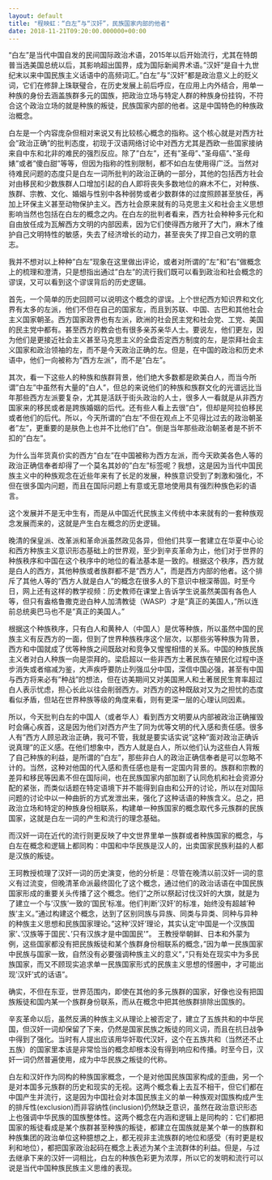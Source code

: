 ```yaml
---
layout: default
title: "程映虹：“白左”与“汉奸”，民族国家内部的他者"
date: 2018-11-21T09:20:00.000000+00:00
---
```


“白左”是当代中国自发的民间国际政治术语，2015年以后开始流行，尤其在特朗普当选美国总统以后，其影响超出国界，成为国际新闻界术语。”汉奸”是自十九世纪末以来中国民族主义话语中的高频词汇。”白左”与”汉奸”都是政治意义上的贬义词，它们在修辞上珠联璧合，在历史发展上前后呼应，在应用上内外结合，用单一种族的身份去涵盖族群多元的国族，把政治立场与特定人群的种族身份挂钩，不符合这个政治立场的就是种族的叛徒，民族国家内部的他者。这是中国特色的种族政治概念。

白左是一个内容庞杂但相对来说又有比较核心概念的指称。这个核心就是对西方社会”政治正确”的批判态度，初现于汉语网络讨论中对西方尤其是西欧一些国家接纳来自中东和北非的难民的强烈反应。除了”白左”，还有”圣母”、”圣母癌”、”圣母婊”或者”傻白甜”等等，但因为指称的性别限制，都不如白左使用得广泛。当然对待难民问题的态度只是白左一词所批判的政治正确的一部分，其他的包括西方社会对由移民和少数族群人口增加引起的白人即将丧失多数地位的麻木不仁，对种族、族群、宗教、文化、婚姻与性别中各种弱势或者少数群体的过度照顾甚至放任，再加上环保主义甚至动物保护主义。西方社会原来就有的马克思主义和社会主义思想影响当然也包括在白左的概念之内。在白左的批判者看来，西方社会种种多元化和自由放任成为瓦解西方文明的内部因素，因为它们使得西方敞开了大门，麻木了维护自己文明特性的敏感，失去了经济增长的动力，甚至丧失了捍卫自己文明的意志。

我并不想对以上种种”白左”现象在这里做出评论，或者对所谓的”左”和”右”做概念上的梳理和澄清，只是想指出通过”白左”的流行我们既可以看到政治和社会概念的谬误，又可以看到这个谬误背后的历史逻辑。

首先，一个简单的历史回顾可以说明这个概念的谬误。上个世纪西方知识界和文化界有太多的左派，他们不但在自己的国家左，而且到苏联、中国、古巴和其他社会主义国家朝圣。西方国家政界也有左派，欧洲的社会民主党和社会党、工党、美国的民主党中都有。甚至西方的教会也有很多亲苏亲华人士。要说左，他们更左，因为他们是更接近社会主义甚至马克思主义的全盘否定西方制度的左，是崇拜社会主义国家和政治领袖的左，而不是今天政治正确的左。但是，在中国的政治和历史术语中，他们一向被称为”西方左派”，而不是”白左”。

其次，看一下这些人的种族和族群背景，他们绝大多数都是欧美白人，而当今所谓”白左”中虽然有大量的”白人”，但总的来说他们的种族和族群文化的光谱远比当年那些西方左派要复杂，尤其是活跃于街头政治的人士，很多人一看就是从非西方国家来的移民或者是跨族婚姻的后代。还有些人看上去很”白”，但却是阿拉伯移民或者他们的后代。所以，今天所谓的”白左”不但在观点上不见得比过去的政治朝圣者”左”，更重要的是肤色上也并不比他们”白”。倒是当年那些政治朝圣者是不折不扣的”白左”。

为什么当年货真价实的西方”白左”在中国被称为西方左派，而今天欧美各色人等的政治正确信奉者却得了一个莫名其妙的”白左”标签呢？我想，这是因为当代中国民族主义中的种族观念在近些年来有了长足的发展，种族意识受到了刺激和强化，不但在很多国内问题，而且在国际问题上有意或无意地使用具有强烈种族色彩的语言。

这个发展并不是无中生有，而是从中国近代民族主义传统中本来就有的一套种族观念发展而来的，这就是产生白左概念的历史逻辑。

晚清的保皇派、改革派和革命派虽然政见各异，但他们共享一套建立在华夏中心论和西方种族主义意识形态基础上的世界观，至少到辛亥革命为止，他们对于世界的种族秩序和中国在这个秩序中的地位的看法基本是一致的。根据这个秩序，西方就是白人的西方，其他种族或者族群都不是”西方人”，而是西方内部的他者。这个排斥了其他人等的”西方人就是白人”的概念在很多人的下意识中根深蒂固。时至今日，网上还有这样的教学视频：历史教师在课堂上告诉学生说虽然美国有各色人等，但只有盎格鲁撒克逊白种人加清教徒（WASP）才是”真正的美国人，”所以连前总统奥巴马也不是”真正的美国人。”

根据这个种族秩序，只有白人和黄种人（中国人）是优等种族，所以虽然中国的民族主义有反西方的一面，但到了世界种族秩序这个层次，以那些劣等种族为背景，西方和中国就成了优等种族之间既敌对和竞争又惺惺相惜的关系。中国的种族民族主义者对白人种族一向是崇拜的。梁启超以一些非西方土著民族在殖民化过程中逐步消失或者缩减为鉴，大声疾呼要防止列强瓜分中国，深信中国必强，甚至有中国与西方将来必有”种战”的想法，但在访美期间又对美国黑人和土著居民生育率超过白人表示忧虑，担心长此以往会削弱西方。对西方的这种既敌对又为之担忧的态度看似矛盾，但站在世界种族等级的角度来看，则有更深一层的心理认同因素。

所以，今天批判白左的中国人（或者华人）看到西方文明要从内部被政治正确摧毁时会痛心疾首，这是因为他们对西方产生了同为优等文明的代入感和责任感。很多人有”西方人顾忌政治正确，我可不管，我就是要实话实说”这种”面对政治正确诉说真理”的正义感。在他们想象中，西方人就是白人，所以他们认为这些白人背叛了自己种族的利益，是所谓的”白左”，那些非白人的政治正确信奉者是可以忽略不计的。当然，这种对他国的代入感和责任感也是有一定国内背景的。族群和宗教的差异和移民等因素不但在国际间，也在民族国家内部加剧了认同危机和社会资源分配的紧张，而类似话题在特定语境下并不能得到自由和公开的讨论，所以在对国际问题的讨论中以一种曲折的方式发泄出来，强化了这种话语的种族含义。总之，把政治立场和特定的种族身份相联系，构建单一种族国家的概念取代多元族群的民族国家，这就是白左一词的产生和流行的理念基础。

而汉奸一词在近代的流行则更反映了中文世界里单一族群或者种族国家的概念，与白左在概念和逻辑上都同构：中国和中华民族是汉人的，出卖国家民族利益的人都是汉族的叛徒。

王珂教授梳理了汉奸一词的历史演变，他的分析是：尽管在晚清以前汉奸一词的意义有过流变，但晚清革命派最终固化了这个概念，通过他们的政治话语在中国民族国家形成的重要关头传播了这个概念。他们”之所以祭起讨伐汉奸的大旗，就是为了建立一个与’汉族’一致的’国民’标准。他们判断’汉奸’的标准，始终没有超越’种族’主义。”通过构建这个概念，达到了区别同族与异族、同类与异类、同种与异种的种族主义思想和民族国家理论。”这种’汉奸’理论，其实认定’中国是一个汉族国家’、’汉族等于国民’、’只有汉族才是中国国民'”。 王教授举朝鲜、日本和外蒙为例，这些国家都没有把民族叛徒和某个族群身份相联系的概念，”因为单一民族国家中民族与国家一致，自然没有必要强调种族主义的意义”，”只有处在现实中为多民族国家，而又不顾现实追求单一民族国家形式的民族主义思想的怪圈中，才可能出现’汉奸’式的话语”。

确实，不但在东亚，世界范围内，即使在其他的多元族群的国家，好像也没有把国族叛徒和国内某一个族群身份联系，而从在概念中把其他族群排除出国族的。

辛亥革命以后，虽然反满的种族主义从理论上被否定了，建立了五族共和的中华民国，但汉奸一词却保留了下来，仍然是国家民族之叛徒的同义词，而且在抗日战争中得到了强化。当时有人提出应该用华奸取代汉奸，这个在五族共和（当然还不止五族）的国家里本该是非常恰当的概念却根本没有得到响应和传播。时至今日，汉奸一词仍然普遍使用，成为中华民族之叛徒的代称。

白左和汉奸作为同构的种族国家概念，一个是对他国民族国家构成的歪曲，另一个是对本国多元族群的历史和现实的无视。这两个概念看上去互不相干，但它们都在中国产生并流行，这是因为中国社会对本国民族主义的单一种族观对国族构成产生的排斥性(exclusion)而非容纳性(inclusion)仍然缺乏意识，虽然在政治意识形态上也强调中华民族的国族整体性。这两个概念在内涵和逻辑上是同构的：它们都把国家的叛徒看成是某个族群甚至种族的叛徒，都建立在国族就是某个单一的族群和种族集团的政治单位这种臆想之上，都无视非主流族群的地位和感受（有时更是权利和地位），都把国家政治起码在概念上表述为某个主流群体的利益。但是，与过去继承下来的汉奸一词相比，白左的种族色彩更为浓厚，所以它的发明和流行可以说是当代中国种族民族主义思维的表现。

